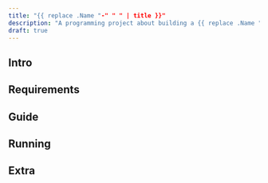 ```yaml
---
title: "{{ replace .Name "-" " " | title }}"
description: "A programming project about building a {{ replace .Name "-" " " | title }} app"
draft: true
---
```

## Intro


## Requirements


## Guide


## Running


## Extra
